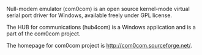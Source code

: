 Null-modem emulator (com0com) is an open source kernel-mode virtual serial port driver for Windows, available freely under GPL license.

The HUB for communications (hub4com) is a Windows application and is a part of the com0com project.

The homepage for com0com project is http://com0com.sourceforge.net/.
